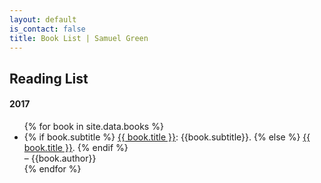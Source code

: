 ```yaml
---
layout: default
is_contact: false
title: Book List | Samuel Green
---
```


## Reading List

#### 2017 
<ul>
    {% for book in site.data.books %}
    <li>
    {% if book.subtitle %}
    <a class='inline' href="{{ book.amazon }}">
    {{ book.title }}</a>: {{book.subtitle}}.
    {% else %}
    <a class='inline' href="{{ book.amazon }}">
    {{ book.title }}</a>.
    {% endif %}
    <br>– {{book.author}}
    </li>
    {% endfor %}
</ul>